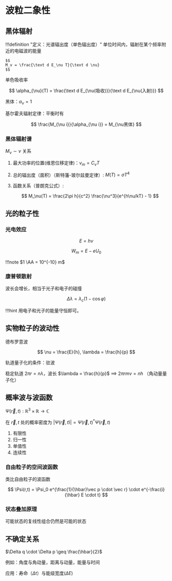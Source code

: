 # 波粒二象性

## 黑体辐射

!!!definition "定义：光谱辐出度（单色辐出度）"
    单位时间内，辐射在某个频率附近的电磁波的能量

    $$
    M_v = \frac{\text d E_\nu T}{\text d \nu} 
    $$

单色吸收率

$$
\alpha_{\nu}(T) = \frac{\text d E_{\nu(吸收)}}{\text d E_{\nu(入射)}}
$$

黑体：$\alpha_\nu = 1$

基尔霍夫辐射定律：平衡时有

$$
\frac{M_{\nu i}}{\alpha_{\nu i}} = M_{\nu黑体} 
$$

### 黑体辐射谱

$M_\nu \sim \nu$ 关系

1. 最大功率的位置(维恩位移定律)：$\nu_m = C_{\nu} T$
2. 总的辐出度（面积）（斯特藩-玻尔兹曼定律）: $M(T) = \sigma T^4$

3. 函数关系（普朗克公式）:

    $$
    M_\nu(T) = \frac{2\pi h}{c^2} \frac{\nu^3}{e^{h\nu/kT} - 1}
    $$

## 光的粒子性

### 光电效应

$$
E = h \nu
$$

$$
W_{m} = E - eU_0
$$

!!!note
    $1 \AA = 10^{-10} m$

### 康普顿散射

波长会增长，相当于光子和电子的碰撞

$$
\Delta \lambda = \lambda_c (1 - \cos \varphi)
$$

!!!hint
    用电子和光子的能量守恒即可。

## 实物粒子的波动性

德布罗意波

$$
\nu = \frac{E}{h}, \lambda = \frac{h}{p}
$$

轨道量子化的条件：驻波

稳定轨道 $2\pi r = n \lambda$，波长 $\lambda = \frac{h}{p}$ $\implies$ $2 \pi r m v = nh$ （角动量量子化）

## 概率波与波函数

$\Psi(\vec r,t) : \mathbb R^3 \times \mathbb R \to \mathbb C$ 

在 $\vec r,t$ 处的概率密度为 $|\Psi(\vec r, t)| = \Psi(\vec r, t)^*\Psi(\vec r, t)$

1. 有限性
2. 归一性
3. 单值性
4. 连续性

### 自由粒子的空间波函数

类比自由粒子的波函数

$$
\Psi(r,t) = \Psi_0 e^{\frac{1}{\hbar}\vec p \cdot \vec r} \cdot e^{-\frac{i}{\hbar} E \cdot t}
$$

### 状态叠加原理

可能状态的复线性组合仍然是可能的状态

## 不确定关系

$\Delta q \cdot \Delta p \geq \frac{\hbar}{2}$


例如：角度与角动量，距离与动量，能量与时间

应用：寿命（$\Delta t$）与能级宽度($\Delta E$)

